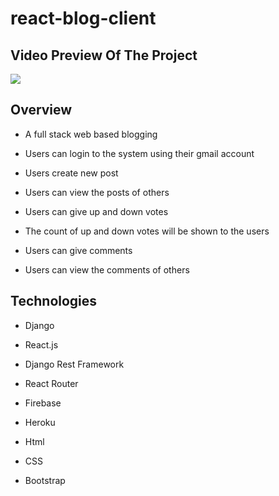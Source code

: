 # react-blog-client

## Video Preview Of The Project

![](https://github.com/faria-karim-porna/react-blog-client/blob/main/video-preview.gif)

## Overview 

* A full stack web based blogging

* Users can login to the system using their gmail account

* Users create new post

* Users can view the posts of others

* Users can give up and down votes

* The count of up and down votes will be shown to the users

* Users can give comments

* Users can view the comments of others


## Technologies 

* Django

* React.js

* Django Rest Framework

* React Router

* Firebase

* Heroku

* Html

* CSS

* Bootstrap

